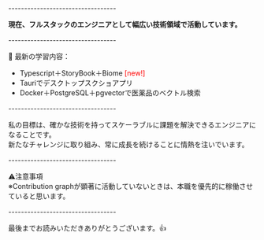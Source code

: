<p>----------------------------------</p>

**現在、フルスタックのエンジニアとして幅広い技術領域で活動しています。**

<p>----------------------------------</p>

🌱 最新の学習内容： 
- Typescript＋StoryBook＋Biome <span style="color: red;" >[new!]</span>
- Tauriでデスクトップスクショアプリ
- Docker＋PostgreSQL＋pgvectorで医薬品のベクトル検索

 <p>----------------------------------</p>

<p>
  私の目標は、確かな技術を持ってスケーラブルに課題を解決できるエンジニアになることです。
  <br>新たなチャレンジに取り組み、常に成長を続けることに情熱を注いでいます。
</p>


<p>----------------------------------</p>
<p align="left">
 ⚠注意事項
 <br>※Contribution graphが顕著に活動していないときは、本職を優先的に稼働させていると思います。
</p>


<p>----------------------------------</p>

<p align="left">
 最後までお読みいただきありがとうございます。👍
</p>

<p>　　　</p>
